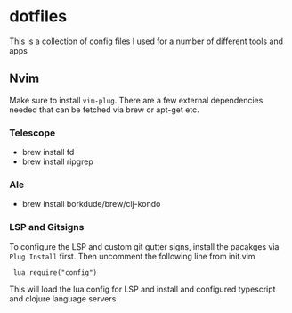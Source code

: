 # dotfiles

This is a collection of config files I used for a number of different tools and apps

## Nvim
Make sure to install `vim-plug`. There are a few external dependencies needed that can be fetched via brew or apt-get etc.
### Telescope
* brew install fd
* brew install ripgrep
### Ale
* brew install borkdude/brew/clj-kondo
### LSP and Gitsigns
To configure the LSP and custom git gutter signs, install the pacakges via `Plug Install` first. Then uncomment
the following line from init.vim
```
 lua require("config")
```
This will load the lua config for LSP and install and configured typescript and clojure language servers
